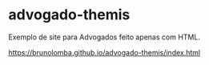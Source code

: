 # advogado-themis
 Exemplo de site para Advogados feito apenas com HTML.
 
 https://brunolomba.github.io/advogado-themis/index.html
